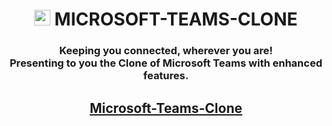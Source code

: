<h1 id="top" align="center"> <img src="https://user-images.githubusercontent.com/72864182/125259657-250b8200-e31d-11eb-9eb9-96a92d218e0f.png" alt="Microsoft" width="25.5" height="25.5"> MICROSOFT-TEAMS-CLONE</h1>
<h3 align="center"> Keeping you connected, wherever you are!<br>
Presenting to you the Clone of Microsoft Teams with enhanced features.<br></h3>
<h2 align="center"><a href="https://engage-microsoft-teams-clone.herokuapp.com/">Microsoft-Teams-Clone</a></h2>
